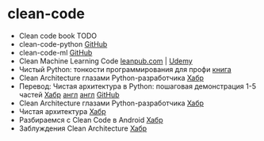 # clean-code

- Clean code book TODO
- clean-code-python [GitHub](https://github.com/zedr/clean-code-python)
- clean-code-ml [GitHub](https://github.com/davified/clean-code-ml)
- Clean Machine Learning Code [leanpub.com](https://leanpub.com/cleanmachinelearningcode#:~:text=Clean%20Machine%20Learning%20Code%20is,Learning%20and%20Data%20Science%20practitioner!) | [Udemy](https://www.udemy.com/course/clean-machine-learning-code/)
- Чистый Python: тонкости программирования для профи [книга](https://www.step-develop.com/downloads/python-book-01.pdf)
- Clean Architecture глазами Python-разработчика [Хабр](https://habr.com/ru/company/exness/blog/494370/)
- Перевод: Чистая архитектура в Python: пошаговая демонстрация 1-5 частей [Хабр](https://habr.com/ru/post/319126/) [англ](https://www.thedigitalcatonline.com/blog/2016/11/14/clean-architectures-in-python-a-step-by-step-example/) [англ](http://www.pycabook.com/) [GitHub](https://github.com/lgiordani/rentomatic)
- Clean Architecture глазами Python-разработчика [Хабр](https://habr.com/ru/company/exness/blog/494370/)
- Чистая архитектура [Хабр](https://habr.com/ru/post/269589/)
- Разбираемся с Clean Code в Android [Хабр](https://habr.com/ru/post/443662/)
- Заблуждения Clean Architecture [Хабр](https://habr.com/ru/company/mobileup/blog/335382/)
